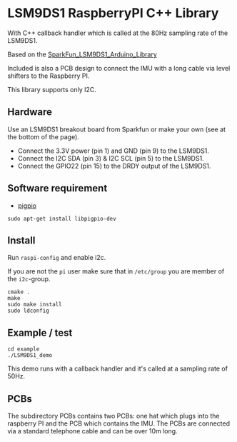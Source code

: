 # LSM9DS1 RaspberryPI C++ Library

With C++ callback handler which is called at the 80Hz sampling rate of the LSM9DS1.

Based on the [SparkFun_LSM9DS1_Arduino_Library](https://github.com/sparkfun/SparkFun_LSM9DS1_Arduino_Library)

Included is also a PCB design to connect the IMU with a long cable via level shifters to the Raspberry PI.

This library supports only I2C.

## Hardware

Use an LSM9DS1 breakout board from Sparkfun or make your own (see at the bottom of the page).

  - Connect the 3.3V power (pin 1) and GND (pin 9) to the LSM9DS1.
  - Connect the I2C SDA (pin 3) & I2C SCL (pin 5) to the LSM9DS1.
  - Connect the GPIO22 (pin 15) to the DRDY output of the LSM9DS1.

## Software requirement

* [pigpio](http://abyz.me.uk/rpi/pigpio/)

```
sudo apt-get install libpigpio-dev
```

## Install

Run `raspi-config` and enable i2c.

If you are not the `pi` user make sure that in `/etc/group` you are member of the `i2c`-group.

```
cmake .
make
sudo make install
sudo ldconfig
```

## Example / test

```
cd example
./LSM9DS1_demo
```

This demo runs with a callback handler and it's called at a sampling rate of 50Hz.

## PCBs

The subdirectory PCBs contains two PCBs: one hat which plugs into the
raspberry PI and the PCB which contains the IMU. The PCBs are connected
via a standard telephone cable and can be over 10m long.
